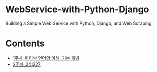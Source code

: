 # WebService-with-Python-Django
Building a Simple Web Service with Python, Django, and Web Scraping

# Contents
- [1주차_파이썬 언어의 이해, 기본 개념](docs/241220.md/)
- [2주차_241227](docs/241227.md/)
